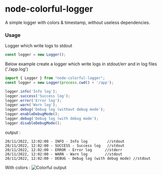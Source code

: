 # node-colorful-logger

A simple logger with colors &amp; timestamp, without useless dependencies. 

### Usage

Logger which write logs to stdout

```ts
const logger = new Logger();
```

Below example create a logger which write logs in stdout/err and in log files ('./app.log')

```ts
import { Logger } from "node-colorful-logger";
const logger = new Logger(process.cwd() + '/app');

logger.info('Info log');
logger.success('Success log');
logger.error('Error log');
logger.warn('Warn log');
logger.debug('Debug log (without debug mode');
logger.enableDebugMode();
logger.debug('Debug log (with debug mode');
logger.disableDebugMode();
```

output :
```
20/11/2022, 12:02:00 - INFO - Info log         //stdout
20/11/2022, 12:02:00 - SUCCESS - Success log   //stdout
20/11/2022, 12:02:00 - ERROR - Error log      //stderr
20/11/2022, 12:02:00 - WARN - Warn log        //stdout
20/11/2022, 12:02:00 - DEBUG - Debug log (with debug mode) //stdout
```

 With colors : 
 ![Colorful output](https://github.com/FaureAlexis/node-colorful-logger/blob/main/image.jpg?raw=true)
 
 
